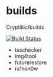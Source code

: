 # builds
Cryptiiiic/builds

[![Build Status](https://travis-ci.com/Cryptiiiic/builds.svg?token=qsmtefyWKPWPGkfUimgs&branch=master)](https://travis-ci.com/Cryptiiiic/builds)

- tsschecker
- img4tool
- futurerestore
- ra1nsn0w
